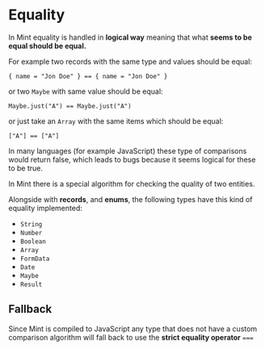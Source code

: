 # Equality

In Mint equality is handled in **logical way** meaning that what **seems to be equal should be equal.**

For example two records with the same type and values should be equal:

```text
{ name = "Jon Doe" } == { name = "Jon Doe" }
```

or two `Maybe` with same value should be equal:

```text
Maybe.just("A") == Maybe.just("A")
```

or just take an `Array` with the same items which should be equal:

```text
["A"] == ["A"]
```

In many languages \(for example JavaScript\) these type of comparisons would return false, which leads to bugs because it seems logical for these to be true.

In Mint there is a special algorithm for checking the quality of two entities. 

Alongside with **records**, and **enums**, the following types have this kind of equality implemented:

* `String`
* `Number`
* `Boolean`
* `Array`
* `FormData`
* `Date`
* `Maybe`
* `Result`

## Fallback

Since Mint is compiled to JavaScript any type that does not have  a custom comparison algorithm will fall back to use the **strict equality operator** `===`

